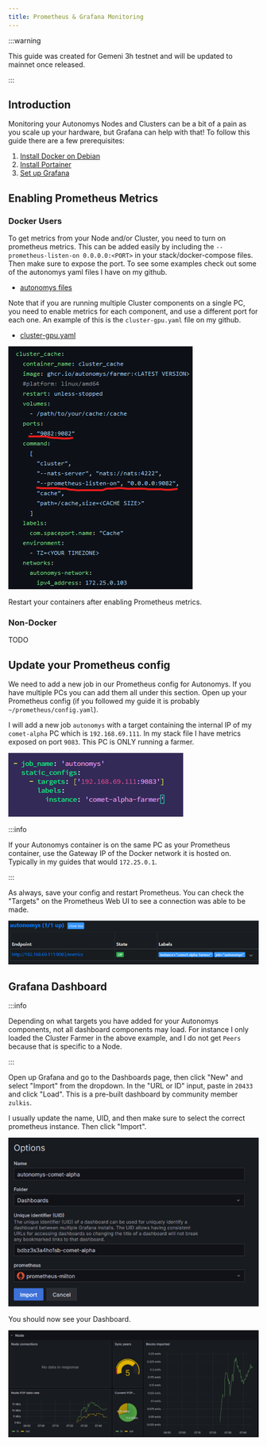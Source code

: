 ```yaml
---
title: Prometheus & Grafana Monitoring
---
```


:::warning

This guide was created for Gemeni 3h testnet and will be updated to mainnet once released.

:::

## Introduction
Monitoring your Autonomys Nodes and Clusters can be a bit of a pain as you scale up your hardware, but Grafana can help with that! To follow this guide there are a few prerequisites:
1. [Install Docker on Debian](https://hakehardware.github.io/docs/guides/linux/install-docker-debian)
1. [Install Portainer](https://hakehardware.github.io/docs/guides/linux/install-portainer-host-agent)
1. [Set up Grafana](https://hakehardware.github.io/docs/guides/linux/use-grafana-to-monitor-system)

## Enabling Prometheus Metrics

### Docker Users
To get metrics from your Node and/or Cluster, you need to turn on prometheus metrics. This can be added easily by including the `--prometheus-listen-on 0.0.0.0:<PORT>` in your stack/docker-compose files. Then make sure to expose the port. To see some examples check out some of the autonomys yaml files I have on my github.
* [autonomys files](https://github.com/hakehardware/autonomys_files)

Note that if you are running multiple Cluster components on a single PC, you need to enable metrics for each component, and use a different port for each one. An example of this is the `cluster-gpu.yaml` file on my github.
* [cluster-gpu.yaml](https://github.com/hakehardware/autonomys_files/blob/main/cluster-gpu.yaml)

![listen-on](/img/autonomys-grafana/listen-on.png)

Restart your containers after enabling Prometheus metrics.

### Non-Docker
TODO

## Update your Prometheus config
We need to add a new job in our Prometheus config for Autonomys. If you have multiple PCs you can add them all under this section. Open up your Prometheus config (if you followed my guide it is probably `~/prometheus/config.yaml`).

I will add a new job `autonomys` with a target containing the internal IP of my `comet-alpha` PC which is `192.168.69.111`. In my stack file I have metrics exposed on port `9083`. This PC is ONLY running a farmer.

![comet-alpha-farmer](/img/autonomys-grafana/comet-alpha-farmer.png)

:::info

If your Autonomys container is on the same PC as your Prometheus container, use the Gateway IP of the Docker network it is hosted on. Typically in my guides that would `172.25.0.1`.

:::

As always, save your config and restart Prometheus. You can check the "Targets" on the Prometheus Web UI to see a connection was able to be made.

![target-up](/img/autonomys-grafana/target-up.png)

## Grafana Dashboard

:::info

Depending on what targets you have added for your Autonomys components, not all dashboard components may load. For instance I only loaded the Cluster Farmer in the above example, and I do not get `Peers` because that is specific to a Node. 

:::

Open up Grafana and go to the Dashboards page, then click "New" and select "Import" from the dropdown. In the "URL or ID" input, paste in `20433` and click "Load". This is a pre-built dashboard by community member `zulkis`. 

I usually update the name, UID, and then make sure to select the correct prometheus instance. Then click "Import".

![dashboard-config](/img/autonomys-grafana/dashboard-config.png)

You should now see your Dashboard. 

![dashboard](/img/autonomys-grafana/dashboard.png)